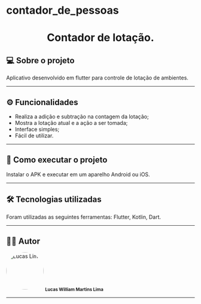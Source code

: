 # contador_de_pessoas
 
<h1 align="center">
    Contador de lotação.
</h1>

## 💻 Sobre o projeto

<p>Aplicativo desenvolvido em flutter para controle de lotação de ambientes.</p>

---

## ⚙️ Funcionalidades

- Realiza a adição e subtração na contagem da lotação;
- Mostra a lotação atual e a ação a ser tomada;
- Interface simples;
- Fácil de utilizar.

---

## 🚀 Como executar o projeto

Instalar o APK e executar em um aparelho Android ou iOS.

---

## 🛠 Tecnologias utilizadas

Foram utilizadas as seguintes ferramentas: Flutter, Kotlin, Dart.

---

## 👨‍💻 Autor
 <img style="border-radius: 50%;" src="https://avatars.githubusercontent.com/u/82186618?v=4" width="100px;" alt="Lucas Lima"/>
 <sub><b>Lucas William Martins Lima</b></sub>
 <br />
 
---
